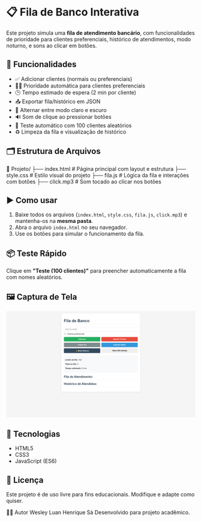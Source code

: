 # 📋 Fila de Banco Interativa

Este projeto simula uma **fila de atendimento bancário**, com funcionalidades de prioridade para clientes preferenciais, histórico de atendimentos, modo noturno, e sons ao clicar em botões.

## 🧠 Funcionalidades

- ✅ Adicionar clientes (normais ou preferenciais)
- 🧑‍🦽 Prioridade automática para clientes preferenciais
- 🕒 Tempo estimado de espera (2 min por cliente)
- 📤 Exportar fila/histórico em JSON
- 🌙 Alternar entre modo claro e escuro
- 🔊 Som de clique ao pressionar botões
- 🧪 Teste automático com 100 clientes aleatórios
- ♻️ Limpeza da fila e visualização de histórico

## 🗂️ Estrutura de Arquivos

📁 Projeto/
├── index.html # Página principal com layout e estrutura
├── style.css # Estilo visual do projeto
├── fila.js # Lógica da fila e interações com botões
├── click.mp3 # Som tocado ao clicar nos botões


## ▶️ Como usar

1. Baixe todos os arquivos (`index.html`, `style.css`, `fila.js`, `click.mp3`) e mantenha-os na **mesma pasta**.
2. Abra o arquivo `index.html` no seu navegador.
3. Use os botões para simular o funcionamento da fila.

## 📦 Teste Rápido

Clique em **"Teste (100 clientes)"** para preencher automaticamente a fila com nomes aleatórios.

## 🖼️ Captura de Tela

![alt text](image.png)

## 🚀 Tecnologias

- HTML5
- CSS3
- JavaScript (ES6)

## 📄 Licença

Este projeto é de uso livre para fins educacionais. Modifique e adapte como quiser.

👨‍💻 Autor
Wesley Luan
Henrique Sá
Desenvolvido para projeto acadêmico.